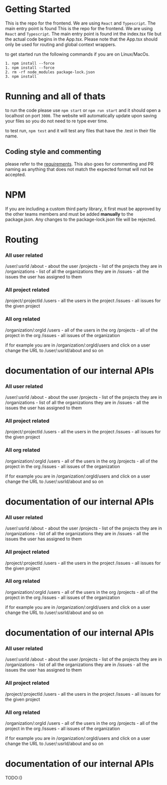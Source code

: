 # Getting Started

This is the repo for the frontend. We are using `React` and `Typescript`. The main entry point is found
This is the repo for the frontend. We are using `React` and `Typescript`. The main entry point is found
int the index.tsx file but the actual code begins in the App.tsx. Please note that the App.tsx should
only be used for routing and global context wrappers. 

to get started run the following commands if you are on Linux/MacOs.

```
1.⁠ ⁠npm install --force
1.⁠ ⁠npm install --force
2. rm -rf node_modules package-lock.json
3.⁠ ⁠npm install
```

# Running and all of thats

to run the code please use `npm start` or `npm run start` and it should open a localhost on port
`3000`. The website will automatically update upon saving your files so you do not need to re type ever time.

to test run, `npm test` and it will test any files that have the .test in their file name. 

## Coding style and commenting

please refer to the [requirements](https://github.com/bricked-up/requirements). This also goes for commenting and
PR naming as anything that does not match the expected format will not be accepted. 

# NPM

If you are including a custom third party library, it first must be approved by the other teams members and must
be added **manually** to the package.json. Any changes to the package-lock.json file will be rejected.

# Routing

### All user related
/user/:usrId
    /about         - about the user
    /projects      - list of the projects they are in
    /organizations - list of all the organizations they are in
    /issues        - all the issues the user has assigned to them

### All project related
/project/:projectId
    /users   - all the users in the project
    /issues  - all issues for the given project

### All org related
/organization/:orgId
    /users     - all of the users in the org
    /projects - all of the project in the org
    /issues   - all issues of the organization 

if for example you are in /organization/:orgId/users and click on a user
change the URL to /user/:usrId/about and so on


# documentation of our internal APIs

### All user related
/user/:usrId
    /about         - about the user
    /projects      - list of the projects they are in
    /organizations - list of all the organizations they are in
    /issues        - all the issues the user has assigned to them

### All project related
/project/:projectId
    /users   - all the users in the project
    /issues  - all issues for the given project

### All org related
/organization/:orgId
    /users     - all of the users in the org
    /projects - all of the project in the org
    /issues   - all issues of the organization 

if for example you are in /organization/:orgId/users and click on a user
change the URL to /user/:usrId/about and so on

# documentation of our internal APIs

### All user related
/user/:usrId
    /about         - about the user
    /projects      - list of the projects they are in
    /organizations - list of all the organizations they are in
    /issues        - all the issues the user has assigned to them

### All project related
/project/:projectId
    /users   - all the users in the project
    /issues  - all issues for the given project

### All org related
/organization/:orgId
    /users     - all of the users in the org
    /projects - all of the project in the org
    /issues   - all issues of the organization 

if for example you are in /organization/:orgId/users and click on a user
change the URL to /user/:usrId/about and so on


# documentation of our internal APIs

### All user related
/user/:usrId
    /about         - about the user
    /projects      - list of the projects they are in
    /organizations - list of all the organizations they are in
    /issues        - all the issues the user has assigned to them

### All project related
/project/:projectId
    /users   - all the users in the project
    /issues  - all issues for the given project

### All org related
/organization/:orgId
    /users     - all of the users in the org
    /projects - all of the project in the org
    /issues   - all issues of the organization 

if for example you are in /organization/:orgId/users and click on a user
change the URL to /user/:usrId/about and so on

# documentation of our internal APIs

TODO:()
